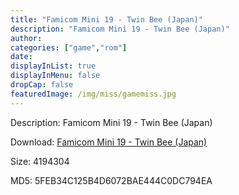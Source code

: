 ```yaml
---
title: "Famicom Mini 19 - Twin Bee (Japan)"
description: "Famicom Mini 19 - Twin Bee (Japan)"
author: 
categories: ["game","rom"]
date: 
displayInList: true
displayInMenu: false
dropCap: false
featuredImage: /img/miss/gamemiss.jpg
---
```


Description: Famicom Mini 19 - Twin Bee (Japan)

Download: <a style="text-decoration:underline;" href="https://mega.nz/#!jTQWzabB!DWJxleLHJEqrdzhCR5Xv2QOE2yFpCmE8jprd7cDEUEA" target = "_blank" rel = "nofollow" > Famicom Mini 19 - Twin Bee (Japan)</a>

Size: 4194304

MD5: 5FEB34C125B4D6072BAE444C0DC794EA

